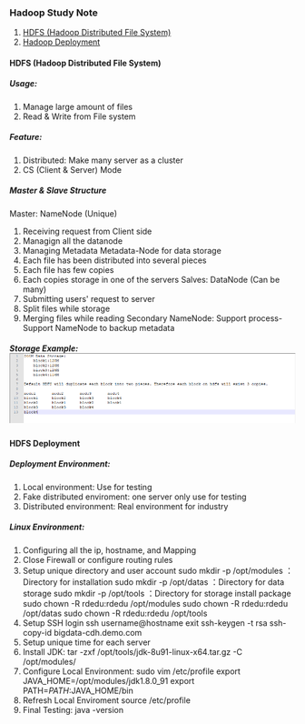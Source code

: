 ### Hadoop Study Note
1. [HDFS (Hadoop Distributed File System)](#hdfs)
2. [Hadoop Deployment](#hafs-deploy)

#### <div id="hdfs">HDFS (Hadoop Distributed File System)</div>
##### Usage:
1. Manage large amount of files
2. Read & Write from File system
##### Feature:
1. Distributed: Make many server as a cluster
2. CS (Client & Server) Mode
##### Master & Slave Structure
Master: NameNode (Unique)
1. Receiving request from Client side
2. Managign all the datanode
3. Managing Metadata
Metadata-Node for data storage
1. Each file has been distributed into several pieces
2. Each file has few copies
3. Each copies storage in one of the servers
Salves: DataNode (Can be many)
1. Submitting users' request to server
2. Split files while storage
3. Merging files while reading
Secondary NameNode: Support process-Support NameNode to backup metadata
##### Storage Example:![image](./image/hdfs-storage.png)

#### <div id="hdfs-deploy">HDFS Deployment</div>
##### Deployment Environment:
1. Local environment: Use for testing 
2. Fake distributed enviroment: one server only use for testing
3. Distributed environment: Real environment for industry

##### Linux Environment:
1. Configuring all the ip, hostname, and Mapping
2. Close Firewall or configure routing rules
3. Setup unique directory and user account
	sudo mkdir -p /opt/modules  ：Directory for installation
	sudo mkdir -p /opt/datas	：Directory for data storage
	sudo mkdir -p /opt/tools	：Directory for storage install package
	sudo chown -R rdedu:rdedu /opt/modules 
	sudo chown -R rdedu:rdedu /opt/datas
	sudo chown -R rdedu:rdedu /opt/tools
4. Setup SSH login
	ssh username@hostname
	exit
	ssh-keygen -t rsa
	ssh-copy-id bigdata-cdh.demo.com
5. Setup unique time for each server
6. Install JDK:
tar -zxf /opt/tools/jdk-8u91-linux-x64.tar.gz -C /opt/modules/
7. Configure Local Environment:
	sudo vim /etc/profile
	export JAVA_HOME=/opt/modules/jdk1.8.0_91
	export PATH=$PATH:$JAVA_HOME/bin
8. Refresh Local Enviroment
	source /etc/profile
9. Final Testing:
	java -version